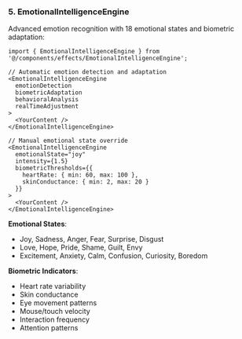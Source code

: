 ### 5. EmotionalIntelligenceEngine

Advanced emotion recognition with 18 emotional states and biometric adaptation:

```tsx
import { EmotionalIntelligenceEngine } from '@/components/effects/EmotionalIntelligenceEngine';

// Automatic emotion detection and adaptation
<EmotionalIntelligenceEngine
  emotionDetection
  biometricAdaptation
  behavioralAnalysis
  realTimeAdjustment
>
  <YourContent />
</EmotionalIntelligenceEngine>

// Manual emotional state override
<EmotionalIntelligenceEngine
  emotionalState="joy"
  intensity={1.5}
  biometricThresholds={{
    heartRate: { min: 60, max: 100 },
    skinConductance: { min: 2, max: 20 }
  }}
>
  <YourContent />
</EmotionalIntelligenceEngine>
```

**Emotional States**:
- Joy, Sadness, Anger, Fear, Surprise, Disgust
- Love, Hope, Pride, Shame, Guilt, Envy
- Excitement, Anxiety, Calm, Confusion, Curiosity, Boredom

**Biometric Indicators**:
- Heart rate variability
- Skin conductance
- Eye movement patterns
- Mouse/touch velocity
- Interaction frequency
- Attention patterns
